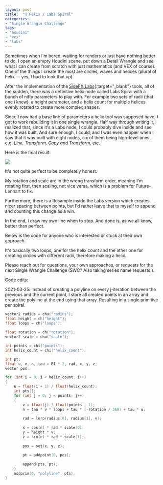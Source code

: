```yaml
---
layout: post
title:  "🧬 Helix / Labs Spiral"
categories:
- "Single Wrangle Challenge"
tags:
- "houdini"
- "vex"
- "labs"
---
```


Sometimes when I'm bored, waiting for renders or just have nothing better to do, I open an empty Houdini scene, put down a Detail Wrangle and see what I can create from scratch with just mathematics (and VEX of course). One of the things I create the most are circles, waves and helices (plural of helix — yes, I had to look that up).

After the implementation of the [SideFX Labs](https://www.sidefx.com/products/sidefx-labs/){:target="_blank"} tools, all of the sudden, there was a definitive helix node called Labs Spiral with a bunch of nifty parameters to play with. For example two sets of radii (that one i knew), a height parameter, and a helix count for multiple helices evenly rotated to create more complex shapes.

Since I now had a base line of parameters a helix tool was supposed have, I got to work rebuilding it in one single wrangle. Half way through writing it, I realized that, since it's a Labs node, I could probably dive inside and see how it was built. And sure enough, I could, and I was even happier when I saw that it was built with eight nodes, six of them being high-level ones, e.g. *Line, Transform, Copy and Transform*, etc.

Here is the final result:

![]({{site.baseurl}}/assets/img/helix_demo.gif)

It's not quite perfect to be completely honest.

My rotation and scale are in the wrong transform order, meaning I'm rotating first, then scaling, not vice versa, which is a problem for Future-Lennart to fix.

Furthermore, there is a Resample inside the Labs version which creates nicer spacing between points, but I'd rather leave that to myself to append and counting this change as a win.

In the end, I draw my own line when to stop. And done is, as we all know, better than perfect.

Below is the code for anyone who is interested or stuck at their own approach.

It's basically two loops, one for the helix count and the other one for creating circles with different radii, therefore making a helix.

Please reach out for questions, your own approaches, or requests for the next Single Wrangle Challenge (SWC? Also taking series name requests.).

Code edits: 

2021-03-25: instead of creating a polyline on every j-iteration between the previous and the current point, I store all created points in an array and create the polyline at the end using that array. Resulting in a single primitive per spiral.

```c
vector2 radius = chu("radius");
float height = ch("height");
float loops = ch("loops");
        
float rotation = ch("rotation");
vector2 scale = chu("scale");

int points = chi("points");
int helix_count = chi("helix_count");

int pt;
float u, v, n, tau = PI * 2, rad, x, y, z;
vector pos;

for (int i = 0; i < helix_count; i++)
{
    u = float(i + 1) / float(helix_count);
    int pts[];
    for (int j = 0; j < points; j++)
    {
        v = float(j) / float(points - 1);
        n = tau * v * loops + tau * (-rotation / 360) + tau * u;
        
        rad = lerp(radius[0], radius[1], v);
        
        x = cos(n) * rad * scale[0];
        y = height * v;
        z = sin(n) * rad * scale[1];
        
        pos = set(x, y, z);
        
        pt = addpoint(0, pos); 
        
        append(pts, pt);
    }
    addprim(0, "polyline", pts);
}
```